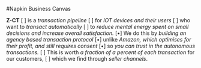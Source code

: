 #Napkin Business Canvas

**Z-CT**
[ ] is a *transaction pipeline*
[ ] for *IOT devices and their users*
[ ] who want to *transact automatically*
[ ] to *reduce mental energy spent on small decisions and increase overall satisfaction.*
[•] We do this by *building an agency based transaction protocol*
[•] unlike *Amazon, which optimises for their profit, and still requires consent*
[•] so *you can trust in the autonomous transactions.*
[ ] This is worth *a fraction of a percent of each transaction* for our customers,
[ ] which we find through *seller channels*.
